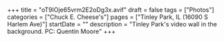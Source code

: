 +++
title = "oT9lOje65vrm2E2oDg3x.avif"
draft = false
tags = ["Photos"]
categories = ["Chuck E. Cheese's"]
pages = ["Tinley Park, IL (16090 S Harlem Ave)"]
startDate = ""
description = "Tinley Park's video wall in the background. PC: Quentin Moore"
+++
